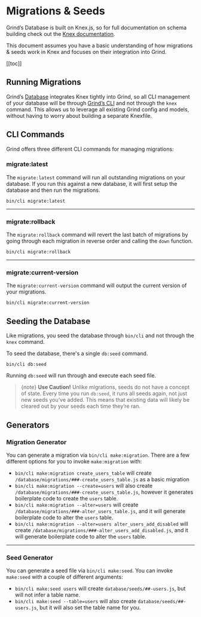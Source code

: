 # Migrations & Seeds

Grind’s Database is built on Knex.js, so for full documentation on schema building check out the [Knex documentation](http://knexjs.org/#Schema).

This document assumes you have a basic understanding of how migrations & seeds work in Knex and focuses on their integration into Grind.

[[toc]]

## Running Migrations

Grind’s [Database](doc:database) integrates Knex tightly into Grind, so all CLI management of your database will be through [Grind’s CLI](doc:cli) and not through the `knex` command. This allows us to leverage all existing Grind config and models, without having to worry about building a separate Knexfile.

## CLI Commands

Grind offers three different CLI commands for managing migrations:

### migrate:latest

The `migrate:latest` command will run all outstanding migrations on your database. If you run this against a new database, it will first setup the database and then run the migrations.

```shell
bin/cli migrate:latest
```

---

### migrate:rollback

The `migrate:rollback` command will revert the last batch of migrations by going through each migration in reverse order and calling the `down` function.

```shell
bin/cli migrate:rollback
```

---

### migrate:current-version

The `migrate:current-version` command will output the current version of your migrations.

```shell
bin/cli migrate:current-version
```

## Seeding the Database

Like migrations, you seed the database through `bin/cli` and not through the `knex` command.

To seed the database, there's a single `db:seed` command.

```shell
bin/cli db:seed
```

Running `db:seed` will run through and execute each seed file.

> {note} **Use Caution!** Unlike migrations, seeds do not have a concept of state. Every time you run `db:seed`, it runs all seeds again, not just new seeds you’ve added. This means that existing data will likely be cleared out by your seeds each time they’re ran.

## Generators

### Migration Generator

You can generate a migration via `bin/cli make:migration`. There are a few different options for you to invoke `make:migration` with:

- `bin/cli make:migration create_users_table` will create `/database/migrations/###-create_users_table.js` as a basic migration
- `bin/cli make:migration --create=users` will also create `/database/migrations/###-create_users_table.js`, however it generates boilerplate code to create the `users` table.
- `bin/cli make:migration --alter=users` will create `/database/migrations/###-alter_users_table.js`, and it will generate boilerplate code to alter the `users` table.
- `bin/cli make:migration --alter=users alter_users_add_disabled` will create `/database/migrations/###-alter_users_add_disabled.js`, and it will generate boilerplate code to alter the `users` table.

---

### Seed Generator

You can generate a seed file via `bin/cli make:seed`. You can invoke `make:seed` with a couple of different arguments:

- `bin/cli make:seed users` will create `database/seeds/##-users.js`, but will not infer a table name.
- `bin/cli make:seed --table=users` will also create `database/seeds/##-users.js`, but it will also set the table name for you.
